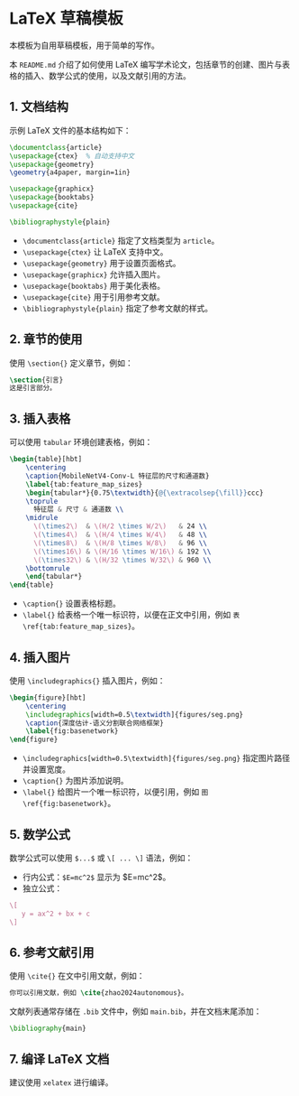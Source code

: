 # LaTeX 草稿模板

本模板为自用草稿模板，用于简单的写作。

本 `README.md` 介绍了如何使用 LaTeX 编写学术论文，包括章节的创建、图片与表格的插入、数学公式的使用，以及文献引用的方法。

## 1. 文档结构

示例 LaTeX 文件的基本结构如下：

```latex
\documentclass{article}
\usepackage{ctex}  % 自动支持中文
\usepackage{geometry}
\geometry{a4paper, margin=1in}

\usepackage{graphicx}  
\usepackage{booktabs}    
\usepackage{cite}

\bibliographystyle{plain}
```

- `\documentclass{article}` 指定了文档类型为 `article`。
- `\usepackage{ctex}` 让 LaTeX 支持中文。
- `\usepackage{geometry}` 用于设置页面格式。
- `\usepackage{graphicx}` 允许插入图片。
- `\usepackage{booktabs}` 用于美化表格。
- `\usepackage{cite}` 用于引用参考文献。
- `\bibliographystyle{plain}` 指定了参考文献的样式。

## 2. 章节的使用

使用 `\section{}` 定义章节，例如：

```latex
\section{引言}
这是引言部分。
```

## 3. 插入表格

可以使用 `tabular` 环境创建表格，例如：

```latex
\begin{table}[hbt]
    \centering
    \caption{MobileNetV4-Conv-L 特征层的尺寸和通道数}
    \label{tab:feature_map_sizes}
    \begin{tabular*}{0.75\textwidth}{@{\extracolsep{\fill}}ccc}
    \toprule
      特征层 & 尺寸 & 通道数 \\
    \midrule
      \(\times2\)  & \(H/2 \times W/2\)   & 24 \\
      \(\times4\)  & \(H/4 \times W/4\)   & 48 \\
      \(\times8\)  & \(H/8 \times W/8\)   & 96 \\
      \(\times16\) & \(H/16 \times W/16\) & 192 \\
      \(\times32\) & \(H/32 \times W/32\) & 960 \\
    \bottomrule
    \end{tabular*}
\end{table}
```

- `\caption{}` 设置表格标题。
- `\label{}` 给表格一个唯一标识符，以便在正文中引用，例如 `表 \ref{tab:feature_map_sizes}`。

## 4. 插入图片

使用 `\includegraphics{}` 插入图片，例如：

```latex
\begin{figure}[hbt]
    \centering
    \includegraphics[width=0.5\textwidth]{figures/seg.png}
    \caption{深度估计-语义分割联合网络框架}
    \label{fig:basenetwork}
\end{figure}
```

- `\includegraphics[width=0.5\textwidth]{figures/seg.png}` 指定图片路径并设置宽度。
- `\caption{}` 为图片添加说明。
- `\label{}` 给图片一个唯一标识符，以便引用，例如 `图 \ref{fig:basenetwork}`。

## 5. 数学公式

数学公式可以使用 `$...$` 或 `\[ ... \]` 语法，例如：

- 行内公式：`$E=mc^2$` 显示为 \$E=mc^2\$。
- 独立公式：

```latex
\[
   y = ax^2 + bx + c
\]
```

## 6. 参考文献引用

使用 `\cite{}` 在文中引用文献，例如：

```latex
你可以引用文献，例如 \cite{zhao2024autonomous}。
```

文献列表通常存储在 `.bib` 文件中，例如 `main.bib`，并在文档末尾添加：

```latex
\bibliography{main}
```

## 7. 编译 LaTeX 文档

建议使用 `xelatex` 进行编译。
